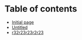 # Table of contents

* [Initial page](README.md)
* [Untitled](untitled.md)
* [r32r23r23r2r23](r32r23r23r2r23.md)

